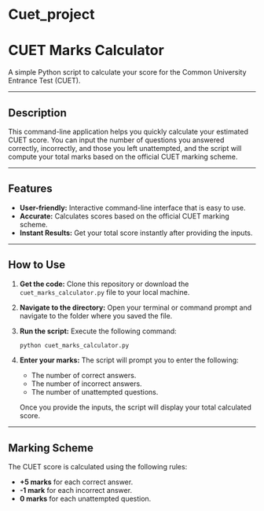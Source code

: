 # Cuet_project
# CUET Marks Calculator

A simple Python script to calculate your score for the Common University Entrance Test (CUET).

-----

## Description

This command-line application helps you quickly calculate your estimated CUET score. You can input the number of questions you answered correctly, incorrectly, and those you left unattempted, and the script will compute your total marks based on the official CUET marking scheme.

-----

## Features

  * **User-friendly:** Interactive command-line interface that is easy to use.
  * **Accurate:** Calculates scores based on the official CUET marking scheme.
  * **Instant Results:** Get your total score instantly after providing the inputs.

-----

## How to Use

1.  **Get the code:** Clone this repository or download the `cuet_marks_calculator.py` file to your local machine.

2.  **Navigate to the directory:** Open your terminal or command prompt and navigate to the folder where you saved the file.

3.  **Run the script:** Execute the following command:

    ```bash
    python cuet_marks_calculator.py
    ```

4.  **Enter your marks:** The script will prompt you to enter the following:

      * The number of correct answers.
      * The number of incorrect answers.
      * The number of unattempted questions.

    Once you provide the inputs, the script will display your total calculated score.

-----

## Marking Scheme

The CUET score is calculated using the following rules:

  * **+5 marks** for each correct answer.
  * **-1 mark** for each incorrect answer.
  * **0 marks** for each unattempted question.
